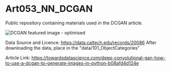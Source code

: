 # Art053_NN_DCGAN
Public repository containing materials used in the DCGAN article.

![DCGAN featured image - optimised](https://user-images.githubusercontent.com/24861699/178141173-9f283cc3-2ce7-4d1e-b97d-e6086f3ef74b.png)

Data Source and Licence: https://data.caltech.edu/records/20086 After downloading the data, place in the "data/101_ObjectCategories"

Article Link: https://towardsdatascience.com/deep-convolutional-gan-how-to-use-a-dcgan-to-generate-images-in-python-b08afd4d124e
